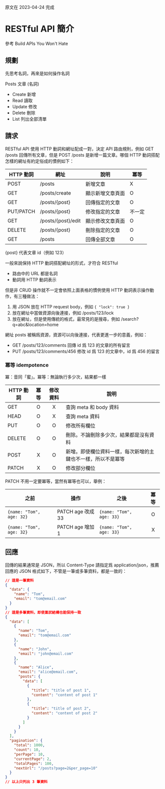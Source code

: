 原文在 2023-04-24 完成

# RESTful API 簡介

參考 Build APIs You Won't Hate

## 規劃

先思考名詞，再來是如何操作名詞

Posts 文章 (名詞)

- Create 新增
- Read 讀取
- Update 修改
- Delete 刪除
- List 列出全部清單

## 請求

RESTful API 使用 HTTP 動詞和網址配成一對，決定 API 路由規則，例如 GET /posts 回傳所有文章，但是 POST /posts 是新增一篇文章。哪個 HTTP 動詞搭配怎樣的網址有約定俗成的慣例如下：

| HTTP 動詞 | 網址                       | 說明                     | 冪等             |
| --------- | ---------------------------| ------------------------ | ---------------- |
| POST      | /posts                     | 新增文章                 | X                |
| GET       | /posts/create              | 顯示新增文章頁面         | O                |
| GET       | /posts/{post}              | 回傳指定的文章           | O                |
| PUT/PATCH | /posts/{post}              | 修改指定的文章           | 不一定           |
| GET       | /posts/{post}/edit         | 顯示修改文章頁面         | O                |
| DELETE    | /posts/{post}              | 刪除指定的文章           | O                |
| GET       | /posts                     | 回傳全部文章             | O                |

{post} 代表文章 id（例如 123）

一般來說保持 HTTP 動詞搭配網址的形式，才符合 RESTful

- 路由中的 URL 都是名詞
- 動詞用 HTTP 動詞表示

但是非 CRUD 操作就不一定會依照上面表格的慣例使用 HTTP 動詞表示操作動作，有三種做法：

1. 用 JSON 放在 HTTP request body，例如 `{ "lock": true }`
2. 放在網址中當做資源向後連接，例如 /posts/123/lock
3. 放在網址，但是使用傳統的格式，最常見的是搜尋，例如 /search?q=abc&location=home

網址 posts 被稱爲資源，資源可以向後連接，代表更進一步的意義，例如：

- GET /posts/123/comments 回傳 id 爲 123 的文章的所有留言
- PUT /posts/123/comments/456 修改 id 爲 123 的文章中，id 爲 456 的留言

### 冪等 idempotence

冪：音同「蜜」。冪等：無論執行多少次，結果都一樣

| HTTP 動詞       | 冪等   | 修改資料 | 說明                                                         |
| --------------- | :----: | :------: | ------------------------------------------------------------ |
| GET             | O      | X        | 查詢 meta 和 body 資料                                       |
| HEAD            | O      | X        | 查詢 meta 資料                                               |
| PUT             | O      | O        | 修改所有欄位                                                 |
| DELETE          | O      | O        | 刪除。不論刪除多少次，結果都是沒有資料                       |
| POST            | X      | O        | 新增。即使欄位資料一樣，每次新增的主鍵也不一樣，所以不是冪等 |
| PATCH           | X      | O        | 修改部分欄位                                                 |

PATCH 不用一定要冪等，當然有冪等也可以，舉例：

| 之前                     | 操作              | 之後                     | 冪等         |
| ------------------------ | ----------------- | ------------------------ | :----------: |
| `{name: "Tom", age: 32}` | PATCH age 改成 33 | `{name: "Tom", age: 33}` | O            |
| `{name: "Tom", age: 32}` | PATCH age 增加 1  | `{name: "Tom", age: 33}` | X            |

## 回應

回傳的結果通常是 JSON，所以 Content-Type 請指定爲 application/json，推薦回應的 JSON 格式如下，不管是一筆或多筆資料，都是一致的：

``` json
// 這是一筆資料
{
  "data": {
    "name": "Tom",
    "email": "tom@email.com"
  }
}
// 這是多筆資料，即使巢狀結構也能保持一致
{
  "data": [
    {
      "name": "Tom",
      "email": "tom@email.com"
    },
    {
      "name": "John",
      "email": "john@email.com"
    },
    {
      "name": "Alice",
      "email": "alice@email.com",
      "posts": {
        "data": [
          {
            "title": "title of post 1",
            "content": "content of post 1"
          },
          {
            "title": "title of post 2",
            "content": "content of post 2"
          }
        ]
      }
    }
  ],
  "pagination": {
    "total": 1000,
    "count": 10,
    "perPage": 10,
    "currentPage": 2,
    "totalPages": 100,
    "nextUrl": "/posts?page=2&per_page=10"
  }
}
// 以上只列出 3 筆資料
```